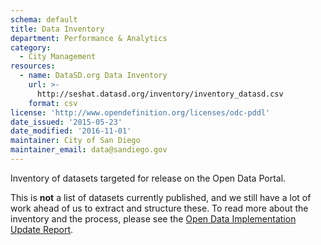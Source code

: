 ```yaml
---
schema: default
title: Data Inventory
department: Performance & Analytics
category:
  - City Management
resources:
  - name: DataSD.org Data Inventory
    url: >-
      http://seshat.datasd.org/inventory/inventory_datasd.csv
    format: csv
license: 'http://www.opendefinition.org/licenses/odc-pddl'
date_issued: '2015-05-23'
date_modified: '2016-11-01'
maintainer: City of San Diego
maintainer_email: data@sandiego.gov
---
```

Inventory of datasets targeted for release on the Open Data Portal.
<!--more-->
This is <strong>not</strong> a list of datasets currently published, and we still have
a lot of work ahead of us to extract and structure these.
To read more about the inventory and the process, please see the
<a href="https://datasd.gitbooks.io/open-data-implementation-update-2016/content/main/prioritization.html"
target="_blank">Open Data Implementation Update Report</a>.
